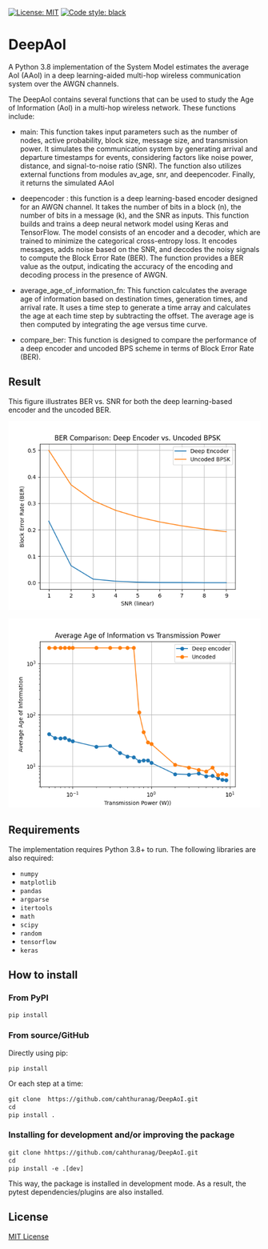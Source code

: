 [![License: MIT](https://img.shields.io/badge/License-MIT-yellow.svg)](https://github.com/cahthuranag/DeepAoI/blob/main/LICENSE)
[![Code style: black](https://img.shields.io/badge/code%20style-black-000000.svg)](https://github.com/psf/black)

# DeepAoI
A Python 3.8 implementation of the System Model estimates the average AoI (AAoI) in a deep learning-aided multi-hop wireless communication system over the AWGN channels.



The DeepAoI contains several functions that can be used to study the Age of Information (AoI) in a multi-hop wireless network. These functions include:
- main: This function takes input parameters such as the number of nodes, active probability, block size, message size, and transmission power. It simulates the communication system by generating arrival and departure timestamps for events, considering factors like noise power, distance, and signal-to-noise ratio (SNR). The function also utilizes external functions from modules av_age, snr, and deepencoder. Finally, it returns the simulated AAoI
-  deepencoder : this  function is a deep learning-based encoder designed for an AWGN channel. It takes the number of bits in a block (n), the number of bits in a message (k), and the SNR as inputs. This function builds and trains a deep neural network model using Keras and TensorFlow. The model consists of an encoder and a decoder, which are trained to minimize the categorical cross-entropy loss. It encodes messages, adds noise based on the SNR, and decodes the noisy signals to compute the Block Error Rate (BER). The function provides a BER value as the output, indicating the accuracy of the encoding and decoding process in the presence of AWGN.
-  average_age_of_information_fn: This function calculates the average age of information based on destination times, generation times, and arrival rate. It uses a time step to generate a time array and calculates the age at each time step by subtracting the offset. The average age is then computed by integrating the age versus time curve.
  
-   compare_ber: This  function is designed to compare the performance of a deep encoder and uncoded BPS scheme in terms of Block Error Rate (BER).


## Result

This figure illustrates BER vs. SNR for both the deep learning-based encoder and the uncoded BER.

![BER.](https://github.com/cahthuranag/DeepAoI/blob/main/image/Figure_1.png)

![AAoI](https://github.com/cahthuranag/DeepAoI/blob/main/image/Figure_2.png)
## Requirements

The implementation requires Python 3.8+ to run.
The following libraries are also required:

- `numpy`
- `matplotlib`
- `pandas`
- `argparse`
- `itertools`
- `math`
- `scipy`
- `random`
- `tensorflow`
- `keras`

## How to install

### From PyPI

```
pip install 
```

### From source/GitHub

Directly using pip:

```
pip install 
```

Or each step at a time:

```
git clone  https://github.com/cahthuranag/DeepAoI.git
cd 
pip install .
```

### Installing for development and/or improving the package

```
git clone hhttps://github.com/cahthuranag/DeepAoI.git
cd 
pip install -e .[dev]
```

This way, the package is installed in development mode. As a result, the pytest dependencies/plugins are also installed.




## License

[MIT License](LICENSE)

